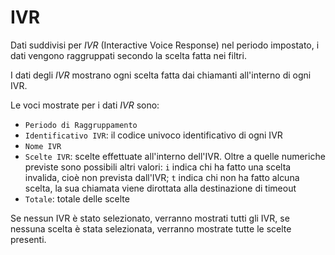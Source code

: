 # IVR  

Dati suddivisi per *IVR* (Interactive Voice Response) nel periodo 
impostato, i dati vengono raggruppati secondo la scelta
fatta nei filtri.

I dati degli *IVR* mostrano ogni scelta fatta dai chiamanti 
all'interno di ogni IVR.

Le voci mostrate per i dati *IVR* sono:

- `Periodo di Raggruppamento`
- `Identificativo IVR`: il codice univoco identificativo di ogni IVR
- `Nome IVR`
- `Scelte IVR`: scelte effettuate all'interno dell'IVR. Oltre a quelle 
numeriche previste sono possibili altri valori: `i` indica chi ha fatto
una scelta invalida, cioè non prevista dall'IVR; `t` indica chi non ha 
fatto alcuna scelta, la sua chiamata viene dirottata alla destinazione 
di timeout
- `Totale`: totale delle scelte

Se nessun IVR è stato selezionato, verranno mostrati tutti gli IVR, 
se nessuna scelta è stata selezionata, verranno mostrate tutte le 
scelte presenti.
